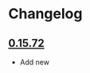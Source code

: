 # Changelog

## [0.15.72](https://github.com/huhisoft/huhi-browser/releases/tag/v0.15.72)

- Add new

